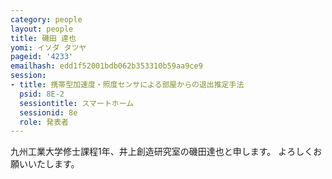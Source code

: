 ```yaml
---
category: people
layout: people
title: 磯田 達也
yomi: イソダ タツヤ
pageid: '4233'
emailhash: edd1f52001bdb062b353310b59aa9ce9
session:
- title: 携帯型加速度・照度センサによる部屋からの退出推定手法
  psid: 8E-2
  sessiontitle: スマートホーム
  sessionid: 8e
  role: 発表者
---
```

九州工業大学修士課程1年、井上創造研究室の磯田達也と申します。
よろしくお願いいたします。
